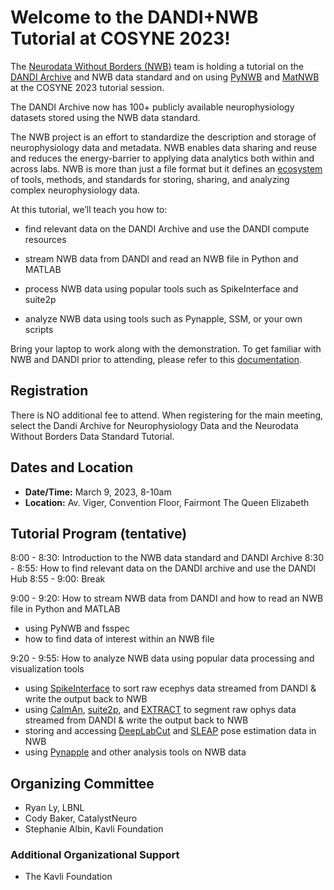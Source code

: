 # Welcome to the DANDI+NWB Tutorial at COSYNE 2023!

The [Neurodata Without Borders (NWB)](https://www.nwb.org/) team is holding a tutorial on the [DANDI Archive](https://www.dandiarchive.org/) and NWB data standard and on using [PyNWB](https://neurodatawithoutborders.github.io/pynwb) and [MatNWB](https://neurodatawithoutborders.github.io/matnwb) at the COSYNE 2023 tutorial session.

The DANDI Archive now has 100+ publicly available neurophysiology datasets stored using the NWB data standard.

The NWB project is an effort to standardize the description and storage of neurophysiology data and metadata. NWB enables data sharing and reuse and reduces the energy-barrier to applying data analytics both within and across labs. NWB is more than just a file format but it defines an [ecosystem](https://nwb-overview.readthedocs.io/en/latest/tools/tools_home.html) of tools, methods, and standards for storing, sharing, and analyzing complex neurophysiology data.

At this tutorial, we’ll teach you how to:

- find relevant data on the DANDI Archive and use the DANDI compute resources 

- stream NWB data from DANDI and read an NWB file in Python and MATLAB

- process NWB data using popular tools such as SpikeInterface and suite2p

- analyze NWB data using tools such as Pynapple, SSM, or your own scripts

Bring your laptop to work along with the demonstration. To get familiar with NWB and DANDI prior to attending, please refer to this [documentation](https://nwb-overview.readthedocs.io/en/latest/index.html).



## Registration

There is NO additional fee to attend. When registering for the main meeting, select the Dandi Archive for Neurophysiology Data and the Neurodata Without Borders Data Standard Tutorial.



## Dates and Location

* **Date/Time:** March 9, 2023, 8-10am
* **Location:** Av. Viger, Convention Floor, Fairmont The Queen Elizabeth



## Tutorial Program (tentative)

8:00 - 8:30: Introduction to the NWB data standard and DANDI Archive
8:30 - 8:55: How to find relevant data on the DANDI archive and use the DANDI Hub
8:55 - 9:00: Break

9:00 - 9:20: How to stream NWB data from DANDI and how to read an NWB file in Python and MATLAB
- using PyNWB and fsspec
- how to find data of interest within an NWB file

9:20 - 9:55: How to analyze NWB data using popular data processing and visualization tools
- using [SpikeInterface](https://github.com/SpikeInterface/spikeinterface#spikeinterface-a-unified-framework-for-spike-sorting) to sort raw ecephys data streamed from DANDI & write the output back to NWB
- using [CaImAn](https://github.com/flatironinstitute/CaImAn#caiman), [suite2p](https://www.suite2p.org/), and [EXTRACT](https://github.com/schnitzer-lab/EXTRACT-public) to segment raw ophys data streamed from DANDI & write the output back to NWB
- storing and accessing [DeepLabCut](http://www.mackenziemathislab.org/deeplabcut) and [SLEAP](https://sleap.ai/) pose estimation data in NWB
- using [Pynapple](https://github.com/PeyracheLab/pynapple) and other analysis tools on NWB data



## Organizing Committee

* Ryan Ly, LBNL
* Cody Baker, CatalystNeuro
* Stephanie Albin, Kavli Foundation



### Additional Organizational Support

- The Kavli Foundation
